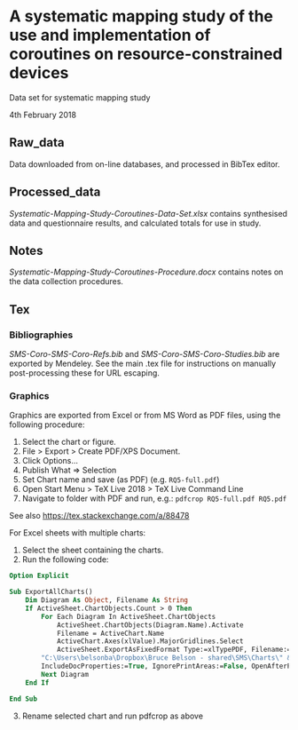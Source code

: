 # A systematic mapping study of the use and implementation of coroutines on resource-constrained devices

Data set for systematic mapping study

4th February 2018

## Raw_data
Data downloaded from on-line databases, and processed in BibTex editor.

## Processed_data
*Systematic-Mapping-Study-Coroutines-Data-Set.xlsx* contains synthesised data and questionnaire results, and calculated totals for use in study.

## Notes
*Systematic-Mapping-Study-Coroutines-Procedure.docx* contains notes on the data collection procedures.

## Tex

### Bibliographies
*SMS-Coro-SMS-Coro-Refs.bib* and *SMS-Coro-SMS-Coro-Studies.bib* are exported by Mendeley. See the main .tex file for instructions on manually post-processing these for URL escaping.

### Graphics
Graphics are exported from Excel or from MS Word as PDF files, using the following procedure:

1) Select the chart or figure.
2) File > Export > Create PDF/XPS Document.
3) Click Options...
4) Publish What => Selection
5) Set Chart name and save (as PDF) (e.g. `RQ5-full.pdf`)
6) Open Start Menu > TeX Live 2018 > TeX Live Command Line
7) Navigate to folder with PDF and run, e.g.: `pdfcrop RQ5-full.pdf RQ5.pdf`

See also https://tex.stackexchange.com/a/88478

For Excel sheets with multiple charts:

1) Select the sheet containing the charts.
2) Run the following code:

```vb
Option Explicit

Sub ExportAllCharts()
    Dim Diagram As Object, Filename As String
    If ActiveSheet.ChartObjects.Count > 0 Then
        For Each Diagram In ActiveSheet.ChartObjects
            ActiveSheet.ChartObjects(Diagram.Name).Activate
            Filename = ActiveChart.Name
            ActiveChart.Axes(xlValue).MajorGridlines.Select
            ActiveSheet.ExportAsFixedFormat Type:=xlTypePDF, Filename:= _
        "C:\Users\belsonba\Dropbox\Bruce Belson - shared\SMS\Charts\" & Filename, Quality:=xlQualityStandard, _
        IncludeDocProperties:=True, IgnorePrintAreas:=False, OpenAfterPublish:=False
        Next Diagram
    End If

End Sub
```

3) Rename selected chart and run pdfcrop as above

     